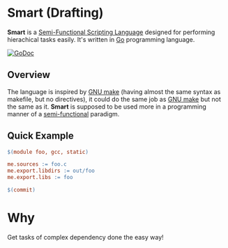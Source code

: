 # Smart (Drafting)

**Smart** is a [Semi-Functional Scripting Language]() designed for performing hierachical tasks easily.
It's written in [Go](http://golang.org) programming language.

[![GoDoc](https://godoc.org/github.com/duzy/smart/build?status.svg)](http://godoc.org/github.com/duzy/smart/build)

## Overview

The language is inspired by [GNU make]() (having almost the same syntax as makefile, but no directives),
it could do the same job as [GNU make]() but not the same as it. **Smart** is supposed to be used more in
a programming manner of a [semi-functional]() paradigm.

## Quick Example

```makefile
$(module foo, gcc, static)

me.sources := foo.c
me.export.libdirs := out/foo
me.export.libs := foo

$(commit)
```

Why
===

Get tasks of complex dependency done the easy way!
